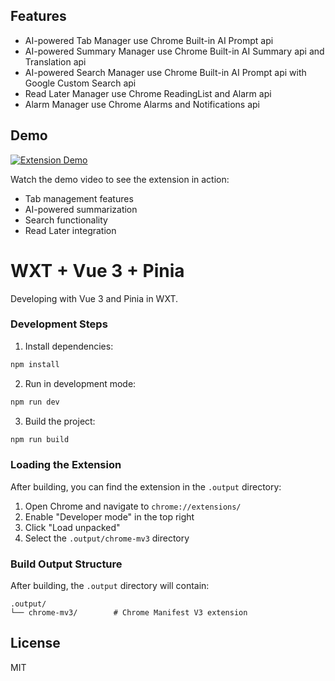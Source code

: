 ## Features

- AI-powered Tab Manager use Chrome Built-in AI Prompt api
- AI-powered Summary Manager use Chrome Built-in AI Summary api and Translation api
- AI-powered Search Manager use Chrome Built-in AI Prompt api with Google Custom Search api
- Read Later Manager use Chrome ReadingList and Alarm api
- Alarm Manager use Chrome Alarms and Notifications api

## Demo

[![Extension Demo](https://img.youtube.com/vi/b48iiON4_9A/0.jpg)](https://www.youtube.com/watch?v=b48iiON4_9A)

Watch the demo video to see the extension in action:
- Tab management features
- AI-powered summarization
- Search functionality
- Read Later integration

# WXT + Vue 3 + Pinia

Developing with Vue 3 and Pinia in WXT.

### Development Steps

1. Install dependencies:

```bash
npm install
```

2. Run in development mode:

```bash
npm run dev
```

3. Build the project:

```bash
npm run build
```

### Loading the Extension

After building, you can find the extension in the `.output` directory:

1. Open Chrome and navigate to `chrome://extensions/`
2. Enable "Developer mode" in the top right
3. Click "Load unpacked"
4. Select the `.output/chrome-mv3` directory

### Build Output Structure

After building, the `.output` directory will contain:

```
.output/
└── chrome-mv3/        # Chrome Manifest V3 extension
```

## License

MIT